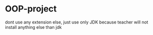 # OOP-project

<p>dont use any extension else, just use only JDK because teacher will not install anything else than jdk</p>